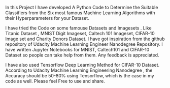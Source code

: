 In this Project I have developed A Python Code to Determine the Suitable Classifiers from the Six most famous Machine Learning Algorithms with their Hyperparameters for your Dataset. 

I have tried the Code on some famouse Datasets and Imagesets . Like Titanic Dataset , MNIST Digit Imageset, Caltech 101 Imageset, CIFAR-10 Image set and Charity Donors Dataset. I have got inspiration from the github repository of Udacity Machine Learning Engineer Nanodegree Repository. I have written Jupyter Notebooks for MNIST, Caltech101 and CIFAR-10 Dataset so people can take help from them. Any feedback is 
appreciated. 

I have also used Tensorflow Deep Learning Method for CIFAR-10 Dataset. According to Udacity Machine Learning Engineering Nanodegree , the Accuracy should be 50-80% using Tensorflow, which is the case in my code as well. Please feel Free to use and share.


